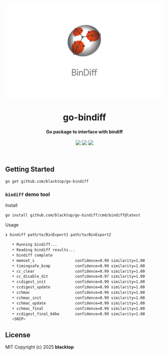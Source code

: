 <p align="center">
  <a href="https://github.com/blacktop/go-bindiff"><img alt="Logo" src="https://github.com/blacktop/go-bindiff/raw/main/logo.png" height="300" /></a>
  <h1 align="center">go-bindiff</h1>
  <h4><p align="center">Go package to interface with bindiff</p></h4>
  <p align="center">
    <a href="https://github.com/blacktop/go-bindiff/actions" alt="Actions">
          <img src="https://github.com/blacktop/go-bindiff/actions/workflows/go.yml/badge.svg" /></a>
    <a href="https://pkg.go.dev/github.com/blacktop/go-bindiff" alt="Docs">
          <img src="https://pkg.go.dev/badge/github.com/blacktop/go-bindiff.svg" /></a>
    <a href="http://doge.mit-license.org" alt="LICENSE">
          <img src="https://img.shields.io/:license-mit-blue.svg" /></a>
</p>
<br>

## Getting Started

```bash
go get github.com/blacktop/go-bindiff
```

### `bindiff` demo tool

Install

```bash
go install github.com/blacktop/go-bindiff/cmd/bindiff@latest
```

Usage

```bash
❯ bindiff path/to/BinExport1 path/to/BinExport2
```
```bash
   • Running bindiff...
   • Reading bindiff results...
   • bindiff complete
   • memset_s                  confidence=0.99 similarity=1.00
   • timingsafe_bcmp           confidence=0.99 similarity=1.00
   • cc_clear                  confidence=0.99 similarity=1.00
   • cc_disable_dit            confidence=0.97 similarity=1.00
   • ccdigest_init             confidence=0.99 similarity=1.00
   • ccdigest_update           confidence=0.99 similarity=1.00
   • cchmac                    confidence=0.99 similarity=1.00
   • cchmac_init               confidence=0.99 similarity=1.00
   • cchmac_update             confidence=0.99 similarity=1.00
   • cchmac_final              confidence=0.99 similarity=1.00
   • ccdigest_final_64be       confidence=0.99 similarity=1.00
   <SNIP>
```

## License

MIT Copyright (c) 2025 **blacktop**